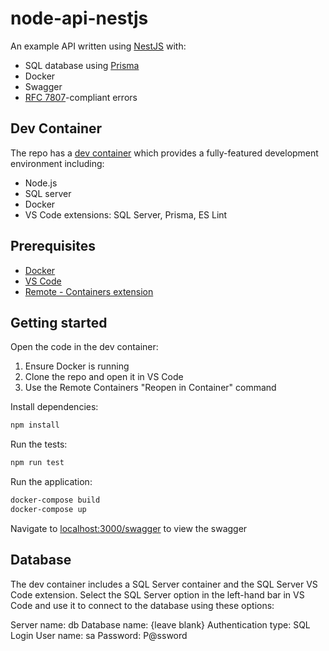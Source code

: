 # node-api-nestjs

An example API written using [NestJS](https://nestjs.com/) with:

- SQL database using [Prisma](https://www.prisma.io/)
- Docker
- Swagger
- [RFC 7807](https://datatracker.ietf.org/doc/html/rfc7807)-compliant errors

## Dev Container

The repo has a [dev container](https://containers.dev/) which provides a fully-featured development environment including:

- Node.js
- SQL server
- Docker
- VS Code extensions: SQL Server, Prisma, ES Lint

## Prerequisites

- [Docker](https://www.docker.com/products/docker-desktop/)
- [VS Code](https://code.visualstudio.com/)
- [Remote - Containers extension](https://marketplace.visualstudio.com/items?itemName=ms-vscode-remote.remote-containers)

## Getting started

Open the code in the dev container:

1. Ensure Docker is running
2. Clone the repo and open it in VS Code
3. Use the Remote Containers "Reopen in Container" command

Install dependencies:

```bash
npm install
```

Run the tests:

```bash
npm run test
```

Run the application:

```bash
docker-compose build
docker-compose up
```

Navigate to [localhost:3000/swagger]() to view the swagger

## Database

The dev container includes a SQL Server container and the SQL Server VS Code extension. Select the SQL Server option in the left-hand bar in VS Code and use it to connect to the database using these options:

Server name: db
Database name: {leave blank}
Authentication type: SQL Login
User name: sa
Password: P@ssword